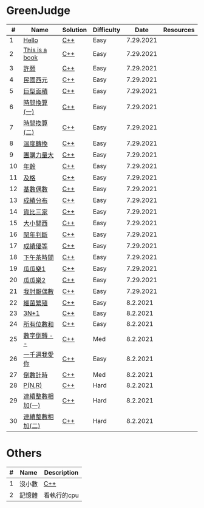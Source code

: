 # GreenJudge


| # | Name | Solution | Difficulty | Date | Resources |
| --- | --- | --- | --- | --- | --- |
| 1 | [Hello](http://www.tcgs.tc.edu.tw:1218/ShowProblem?problemid=a001) | [C++](https://github.com/VERITASSSSSSS/GreenJudge/blob/master/1Hello.cpp) | Easy | 7.29.2021 | |
| 2 | [This is a book](http://www.tcgs.tc.edu.tw:1218/ShowProblem?problemid=a002) | [C++](https://github.com/VERITASSSSSSS/GreenJudge/blob/master/2book.cpp) | Easy |  7.29.2021 | |
| 3 | [許願](http://www.tcgs.tc.edu.tw:1218/ShowProblem?problemid=a003) | [C++](https://github.com/VERITASSSSSSS/GreenJudge/blob/master/3wish.cpp) | Easy |  7.29.2021 | |
| 4 | [民國西元](http://www.tcgs.tc.edu.tw:1218/ShowProblem?problemid=a004) | [C++]() | Easy |  7.29.2021 | |
| 5 | [巨型面積](https://github.com/VERITASSSSSSS/GreenJudge/blob/master/5shape.cpp) | [C++](https://github.com/VERITASSSSSSS/GreenJudge/blob/master/5shape.cpp) | Easy |  7.29.2021 | |
| 6 | [	時間換算(一)](http://www.tcgs.tc.edu.tw:1218/ShowProblem?problemid=a006) | [C++](https://github.com/VERITASSSSSSS/GreenJudge/blob/master/6timeconvert.cpp) | Easy |  7.29.2021 | |
| 7 | [	時間換算(二)]() | [C++](https://github.com/VERITASSSSSSS/GreenJudge/blob/master/7timeconvert2.cpp) | Easy |  7.29.2021 | |
| 8 | [溫度轉換]() | [C++](https://github.com/VERITASSSSSSS/GreenJudge/blob/master/8temp.cpp) | Easy |  7.29.2021 | |
| 9 | [團購力量大]() | [C++](https://github.com/VERITASSSSSSS/GreenJudge/blob/master/9shopping.cpp) | Easy |  7.29.2021 | |
| 10 | [年齡]() | [C++](https://github.com/VERITASSSSSSS/GreenJudge/blob/master/10age.cpp) | Easy |  7.29.2021 | |
| 11 | [及格]() | [C++](https://github.com/VERITASSSSSSS/GreenJudge/blob/master/11pass.cpp) | Easy |  7.29.2021 | |
| 12 | [基數偶數]() | [C++](https://github.com/VERITASSSSSSS/GreenJudge/blob/master/12evenodd.cpp) | Easy |  7.29.2021 | |
| 13 | [成績分布]() | [C++](https://github.com/VERITASSSSSSS/GreenJudge/blob/master/13score.cpp) | Easy |  7.29.2021 | |
| 14 | [貨比三家]() | [C++](https://github.com/VERITASSSSSSS/GreenJudge/blob/master/14threeitmes.cpp) | Easy |  7.29.2021 | |
| 15 | [大小關西]() | [C++](https://github.com/VERITASSSSSSS/GreenJudge/blob/master/15bigsmall.cpp) | Easy |  7.29.2021 | |
| 16 | [閏年判斷]() | [C++](https://github.com/VERITASSSSSSS/GreenJudge/blob/master/16.cpp) | Easy |  7.29.2021 | |
| 17 | [成績優等]() | [C++](https://github.com/VERITASSSSSSS/GreenJudge/blob/master/17score.cpp) | Easy |  7.29.2021 | |
| 18 | [下午茶時間]() | [C++](https://github.com/VERITASSSSSSS/GreenJudge/blob/master/18teatime.cpp) | Easy |  7.29.2021 | |
| 19 | [瓜瓜樂1]() | [C++](https://github.com/VERITASSSSSSS/GreenJudge/blob/master/19lottery1.md) | Easy |  7.29.2021 | |
| 20 | [瓜瓜樂2]() | [C++](https://github.com/VERITASSSSSSS/GreenJudge/blob/master/20lottery2.cpp) | Easy |  7.29.2021 | |
| 21 | [	我討厭偶數 ]() | [C++]() | Easy |  7.29.2021 | |
| 22 | [	細菌繁殖  ]() | [C++](https://github.com/VERITASSSSSSS/GreenJudge/blob/master/22.germscpp.cpp) | Easy |  8.2.2021 | |
| 23 | [	3N+1 ]() | [C++](https://github.com/VERITASSSSSSS/GreenJudge/blob/master/23_3N%2B1.cpp) | Easy |   8.2.2021 | |
| 24 | [	所有位數和]() | [C++](https://github.com/VERITASSSSSSS/GreenJudge/blob/master/24_allsum.cpp) | Easy | 8.2.2021 | |
| 25 | [	數字倒轉 -- ]() | [C++](https://github.com/VERITASSSSSSS/GreenJudge/blob/master/25reversenum.cpp) | Med |  8.2.2021| |
| 26 | [	一千遍我愛你]() | [C++](https://github.com/VERITASSSSSSS/GreenJudge/blob/master/26iluvuthousand.cpp) | Easy |  8.2.2021 | |
| 27 | [	倒數計時 ]() | [C++](https://github.com/VERITASSSSSSS/GreenJudge/blob/master/27countdown.cpp) | Med |   8.2.2021 | |
| 28 | [	P(N,R)]() | [C++](https://github.com/VERITASSSSSSS/GreenJudge/blob/master/28pnr.cpp) | Hard |   8.2.2021 | |
| 29 | [	連續整數相加(一) ]() | [C++](https://github.com/VERITASSSSSSS/GreenJudge/blob/master/18teatime.cpp) | Hard |  8.2.2021 | |
| 30 | [	連續整數相加(二)]() | [C++](https://github.com/VERITASSSSSSS/GreenJudge/blob/master/19lottery1.md) | Hard |   8.2.2021 | |


# Others
| # | Name | Description |
| --- | --- | --- | 
| 1 |沒小數|[C++](https://github.com/VERITASSSSSSS/GreenJudge/commit/6adaad5b0e3e0d21c58839b52f3856a8827aaeb0) | 
| 2 |記憶體| 看執行的cpu | 
